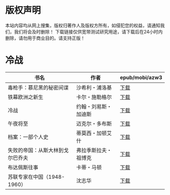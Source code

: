# 版权声明

本站内容均从网上搜集，版权归著作人及版权方所有，如侵犯您的权益，请通知我们，我们将会及时删除！ 下载链接仅供宽带测试研究用途，请下载后在24小时内删除，请勿用于商业目的。请支持正版！

# 冷战

| 书名 | 作者 | epub/mobi/azw3 |
| --- | --- | --- |
| 毒枪手：慕尼黑的秘密间谍 | 沙希利・浦洛基 | [下载](https://url89.ctfile.com/f/31084289-1375498735-7e0be3?p=8866) |
| 铁幕欧洲之新生 | 卡尔・施勒格尔 | [下载](https://url89.ctfile.com/f/31084289-1375512076-49e394?p=8866) |
| 冷战 | 约翰・刘易斯・加迪斯 | [下载](https://url89.ctfile.com/f/31084289-1357033192-93fbd9?p=8866) |
| 午夜将至 | 迈克尔・多布斯 | [下载](https://url89.ctfile.com/f/31084289-1357032853-5f84af?p=8866) |
| 档案：一部个人史 | 蒂莫西・加顿艾什 | [下载](https://url89.ctfile.com/f/31084289-1357021324-19fecc?p=8866) |
| 失败的帝国：从斯大林到戈尔巴乔夫 | 弗拉季斯拉夫・祖博克 | [下载](https://url89.ctfile.com/f/31084289-1357009546-8e12d9?p=8866) |
| 布达佩斯往事 | 卡蒂・马顿 | [下载](https://url89.ctfile.com/f/31084289-1357009486-392c89?p=8866) |
| 苏联专家在中国（1948-1960） | 沈志华 | [下载](https://url89.ctfile.com/f/31084289-1357007764-392d30?p=8866) |
